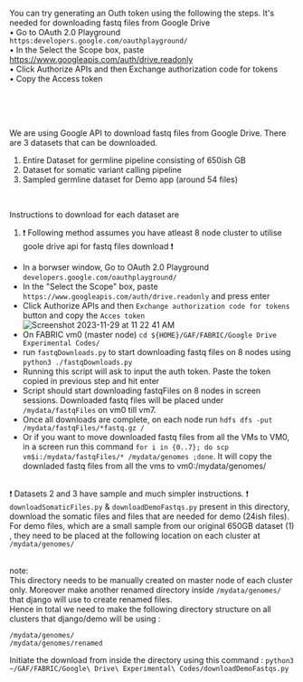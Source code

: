 You can try generating an Outh token using the following the steps. It's needed for downloading fastq files from Google Drive 
</br>
• Go to OAuth 2.0 Playground `https:developers.google.com/oauthplayground/`   </br>
• In the Select the Scope box, paste https://www.googleapis.com/auth/drive.readonly  </br>
• Click Authorize APIs and then Exchange authorization code for tokens   </br>
• Copy the Access token
 
</br>
</br>
</br>

We are using Google API to download fastq files from Google Drive. There are 3 datasets that can be downloaded. 
1. Entire Dataset for germline pipeline consisting of 650ish GB 
2. Dataset for somatic variant calling pipeline
3. Sampled germline dataset for Demo app (around 54 files)
</br> 

Instructions to download for each dataset are </br> 

1. :exclamation: Following method assumes you have atleast 8 node cluster to utilise goole drive api for fastq files download :exclamation: <br> 
  - In a borwser window, Go to OAuth 2.0 Playground  `developers.google.com/oauthplayground/`
  - In the "Select the Scope" box, paste  `https://www.googleapis.com/auth/drive.readonly` and press enter 
  - Click Authorize APIs and then `Exchange authorization code for tokens` button and copy the `Acces token`
    ![Screenshot 2023-11-29 at 11 22 41 AM](https://github.com/MU-Data-Science/GAF/assets/22073166/1f41c846-08f2-432b-b7cf-2c9169561f02)
  - On FABRIC vm0 (master node) `cd ${HOME}/GAF/FABRIC/Google Drive Experimental Codes/`
  - run `fastqDownloads.py` to start downloading fastq files on 8 nodes using `python3 ./fastqDownloads.py` 
  - Running this script will ask to input the auth token. Paste the token copied in previous step and hit enter
  - Script should start downloading fastqFiles on 8 nodes in screen sessions. Downloaded fastq files will be placed under `/mydata/fastqFiles` on vm0 till vm7. 
  - Once all downloads are complete, on each node run `hdfs dfs -put /mydata/fastqFiles/*fastq.gz /`
  - Or if you want to move downloaded fastq files from all the VMs to VM0, in a screen run this command `for i in {0..7}; do scp vm$i:/mydata/fastqFiles/* /mydata/genomes ;done`. It will copy the downladed fastq files from all the vms to vm0:/mydata/genomes/
</br> </br> 

:exclamation: Datasets 2 and 3 have sample and much simpler instructions. :exclamation: 
`downloadSomaticFiles.py` & `downloadDemoFastqs.py` present in this directory, download the somatic files and files that are needed for demo (24ish files). </br>
For demo files, which are a small sample from our original 650GB dataset (1) , they need to be placed at the following location on each cluster at `/mydata/genomes/` </br></br> 

note: </br>
This directory needs to be manually created on master node of each cluster only. Moreover make another renamed directory inside `/mydata/genomes/`  that django will use to create renamed files. </br>
Hence in total we need to make the following directory structure on all clusters that django/demo will be using :
```
/mydata/genomes/
/mydata/genomes/renamed 
```
Initiate the download from inside the directory using this command : `python3 ~/GAF/FABRIC/Google\ Drive\ Experimental\ Codes/downloadDemoFastqs.py`


